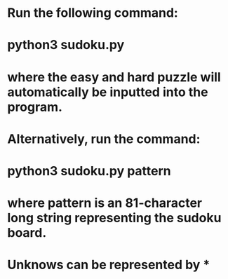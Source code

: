 # Run the following command:
# python3 sudoku.py
# where the easy and hard puzzle will automatically be inputted into the program.

# Alternatively, run the command:
# python3 sudoku.py pattern
# where pattern is an 81-character long string representing the sudoku board.

# Unknows can be represented by *
